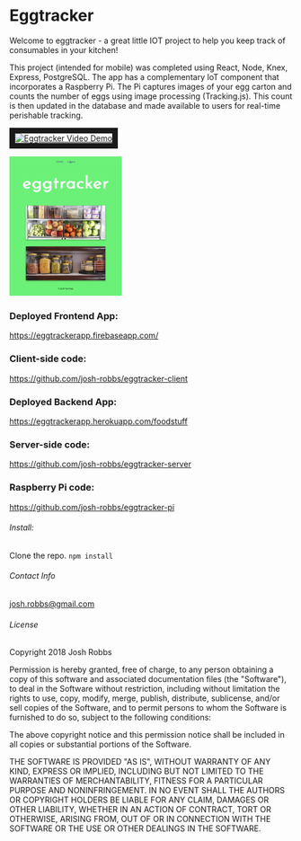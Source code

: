 # Eggtracker

Welcome to eggtracker - a great little IOT project to help you keep track of consumables in your kitchen!

This project (intended for mobile) was completed using React, Node, Knex, Express, PostgreSQL. The app has a complementary IoT component that incorporates a Raspberry Pi. The Pi captures images of your egg carton and counts the number of eggs using image processing (Tracking.js). This count is then updated in the database and made available to users for real-time perishable tracking.

<a href="http://www.youtube.com/watch?feature=player_embedded&v=yywMZO246X0
" target="_blank"><img src="http://img.youtube.com/vi/yywMZO246X0/0.jpg" 
alt="Eggtracker Video Demo" width="240" height="180" border="10" /></a>

<img src="https://github.com/josh-robbs/eggtracker-client/blob/master/public/thumb.png" alt="Splash Page, Eggtracker" width="200"/>

### Deployed Frontend App:
https://eggtrackerapp.firebaseapp.com/

### Client-side code:
https://github.com/josh-robbs/eggtracker-client

### Deployed Backend App:
https://eggtrackerapp.herokuapp.com/foodstuff

### Server-side code:
https://github.com/josh-robbs/eggtracker-server

### Raspberry Pi code:
https://github.com/josh-robbs/eggtracker-pi


###### Install:
Clone the repo.
`npm install`


###### Contact Info
josh.robbs@gmail.com


###### License
Copyright 2018 Josh Robbs

Permission is hereby granted, free of charge, to any person obtaining a copy of this software and associated documentation files (the "Software"), to deal in the Software without restriction, including without limitation the rights to use, copy, modify, merge, publish, distribute, sublicense, and/or sell copies of the Software, and to permit persons to whom the Software is furnished to do so, subject to the following conditions:

The above copyright notice and this permission notice shall be included in all copies or substantial portions of the Software.

THE SOFTWARE IS PROVIDED "AS IS", WITHOUT WARRANTY OF ANY KIND, EXPRESS OR IMPLIED, INCLUDING BUT NOT LIMITED TO THE WARRANTIES OF MERCHANTABILITY, FITNESS FOR A PARTICULAR PURPOSE AND NONINFRINGEMENT. IN NO EVENT SHALL THE AUTHORS OR COPYRIGHT HOLDERS BE LIABLE FOR ANY CLAIM, DAMAGES OR OTHER LIABILITY, WHETHER IN AN ACTION OF CONTRACT, TORT OR OTHERWISE, ARISING FROM, OUT OF OR IN CONNECTION WITH THE SOFTWARE OR THE USE OR OTHER DEALINGS IN THE SOFTWARE.